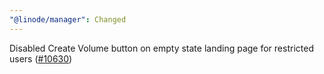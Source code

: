 ```yaml
---
"@linode/manager": Changed
---
```


Disabled Create Volume button on empty state landing page for restricted users ([#10630](https://github.com/linode/manager/pull/10630))
